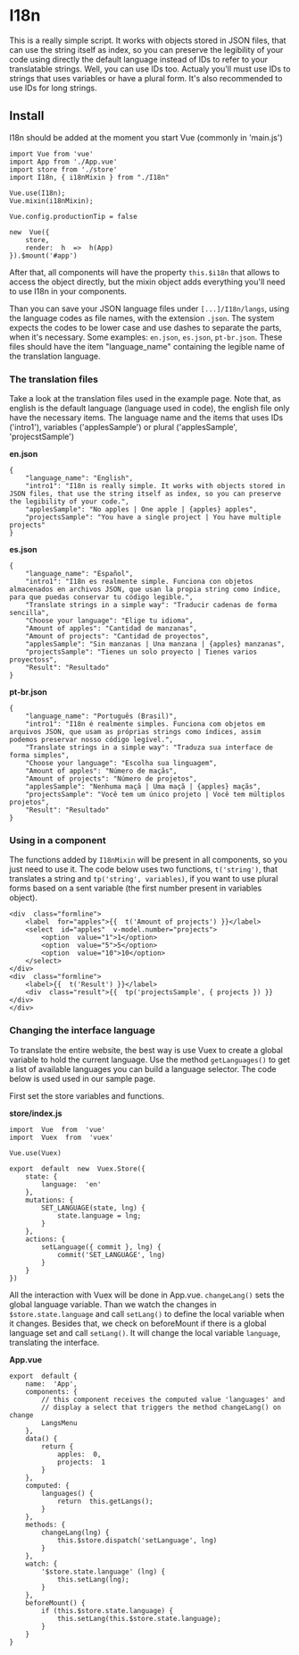 # I18n
This is a really simple script. It works with objects stored in JSON files, that can use the string itself as index, so you can preserve the legibility of your code using directly the default language instead of IDs to refer to your translatable strings. Well, you can use IDs too. Actualy you'll must use IDs to strings that uses variables or have a plural form. It's also recommended to use IDs for long strings.

## Install

I18n should be added at the moment you start Vue (commonly in 'main.js')
        
    import Vue from 'vue'
    import App from './App.vue'
    import store from './store'
    import I18n, { i18nMixin } from "./I18n"
    
    Vue.use(I18n);
    Vue.mixin(i18nMixin);
    
    Vue.config.productionTip = false

    new  Vue({
        store,
        render:  h  =>  h(App)
    }).$mount('#app')

After that, all components will have the property `this.$i18n` that allows to access the object directly, but the mixin object adds everything you'll need to use I18n in your components.

Than you can save your JSON language files under `[...]/I18n/langs`, using the language codes as file names, with the extension `.json`. The system expects the codes to be lower case and use dashes to separate the parts, when it's necessary. Some examples: `en.json`, `es.json`, `pt-br.json`. These files should have the item "language_name" containing the legible name of the translation language.

### The translation files
Take a look at the translation files used in the example page. Note that, as english is the default language (language used in code), the english file only have the necessary items. The language name and the items that uses IDs ('intro1'), variables ('applesSample') or plural ('applesSample', 'projecstSample')

**en.json**

    {
        "language_name": "English",
        "intro1": "I18n is really simple. It works with objects stored in JSON files, that use the string itself as index, so you can preserve the legibility of your code.",
        "applesSample": "No apples | One apple | {apples} apples",
        "projectsSample": "You have a single project | You have multiple projects"
    }
**es.json**

    {
        "language_name": "Español",
        "intro1": "I18n es realmente simple. Funciona con objetos almacenados en archivos JSON, que usan la propia string como índice, para que puedas conservar tu código legible.",
        "Translate strings in a simple way": "Traducir cadenas de forma sencilla",
        "Choose your language": "Elige tu idioma",
        "Amount of apples": "Cantidad de manzanas",
        "Amount of projects": "Cantidad de proyectos",
        "applesSample": "Sin manzanas | Una manzana | {apples} manzanas",
        "projectsSample": "Tienes un solo proyecto | Tienes varios proyectoss",
        "Result": "Resultado"
    }
**pt-br.json**

    {
        "language_name": "Português (Brasil)",
        "intro1": "I18n é realmente simples. Funciona com objetos em arquivos JSON, que usam as próprias strings como índices, assim podemos preservar nosso código legível.",
        "Translate strings in a simple way": "Traduza sua interface de forma simples",
        "Choose your language": "Escolha sua linguagem",
        "Amount of apples": "Número de maçãs",
        "Amount of projects": "Número de projetos",
        "applesSample": "Nenhuma maçã | Uma maçã | {apples} maçãs",
        "projectsSample": "Você tem um único projeto | Você tem múltiplos projetos",
        "Result": "Resultado"
    }

### Using in a component
The functions added by `I18nMixin` will be present in all components, so you just need to use it. The code below uses two functions, `t('string')`, that translates a string and `tp('string', variables)`, if you want to use plural forms based on a sent variable (the first number present in variables object).

    <div  class="formline">
        <label  for="apples">{{  t('Amount of projects') }}</label>
        <select  id="apples"  v-model.number="projects">
            <option  value="1">1</option>
            <option  value="5">5</option>
            <option  value="10">10</option>
        </select>
    </div>
    <div  class="formline">
        <label>{{  t('Result') }}</label>
        <div  class="result">{{  tp('projectsSample', { projects }) }}</div>
    </div>

### Changing the interface language
To translate the entire website, the best way is use Vuex to create a global variable to hold the current language.
Use the method `getLanguages()` to get a list of available languages you can build a language selector. The code below is used used in our sample page.

First set the store variables and functions.

**store/index.js**

    import  Vue  from  'vue'
    import  Vuex  from  'vuex'
      
    Vue.use(Vuex)
      
    export  default  new  Vuex.Store({
        state: {
            language:  'en'
        },
        mutations: {
            SET_LANGUAGE(state, lng) {
                state.language = lng;
            }
        },
        actions: {
            setLanguage({ commit }, lng) {
                commit('SET_LANGUAGE', lng)
            }
        }
    })

All the interaction with Vuex will be done in App.vue. `changeLang()` sets the global language variable. Than we watch the changes in `$store.state.language` and call `setLang()` to define the local variable when it changes. Besides that, we check on beforeMount if there is a global language set and call `setLang()`. It will change the local variable `language`, translating the interface.

**App.vue**

    export  default {
        name:  'App',
        components: {
            // this component receives the computed value 'languages' and
            // display a select that triggers the method changeLang() on change
            LangsMenu 
        },
        data() {
            return {
                apples:  0,
                projects:  1
            }
        },
        computed: {
            languages() {
                return  this.getLangs();
            }
        },
        methods: {
            changeLang(lng) {
                this.$store.dispatch('setLanguage', lng)
            }
        },
        watch: {
            '$store.state.language' (lng) {
                this.setLang(lng);
            }
        },
        beforeMount() {
            if (this.$store.state.language) {
                this.setLang(this.$store.state.language);
            }
        }
    }
